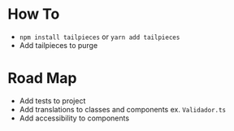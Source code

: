 # How To
- `npm install tailpieces` or `yarn add tailpieces`
- Add tailpieces to purge

# Road Map
- Add tests to project
- Add translations to classes and components ex. `Validador.ts`
- Add accessibility to components
